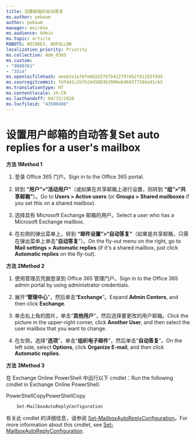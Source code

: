 ```yaml
---
title: 设置邮箱的自动答复
ms.author: pebaum
author: pebaum
manager: mnirkhe
ms.audience: Admin
ms.topic: article
ROBOTS: NOINDEX, NOFOLLOW
localization_priority: Priority
ms.collection: Adm_O365
ms.custom:
- "9000761"
- "3514"
ms.openlocfilehash: aeeb2e1e76fe602d2767b422797452fd1155fdd5
ms.sourcegitcommit: fdfd41c2bfb2d45003b3906e6469377384a91cb5
ms.translationtype: HT
ms.contentlocale: zh-CN
ms.lasthandoff: 04/15/2020
ms.locfileid: "43509480"
---
```

# <a name="set-auto-replies-for-a-users-mailbox"></a><span data-ttu-id="e656a-102">设置用户邮箱的自动答复</span><span class="sxs-lookup"><span data-stu-id="e656a-102">Set auto replies for a user's mailbox</span></span>

<span data-ttu-id="e656a-103">**方法 1**</span><span class="sxs-lookup"><span data-stu-id="e656a-103">**Method 1**</span></span>

1. <span data-ttu-id="e656a-104">登录 Office 365 门户。</span><span class="sxs-lookup"><span data-stu-id="e656a-104">Sign in to the Office 365 portal.</span></span>

2. <span data-ttu-id="e656a-105">转到 **“用户”>“活动用户”**（或如果在共享邮箱上进行设置，则转到 **“组”>“共享邮箱”**）。</span><span class="sxs-lookup"><span data-stu-id="e656a-105">Go to **Users > Active users** (or **Groups > Shared mailboxes** if you set this on a shared mailbox).</span></span>

3. <span data-ttu-id="e656a-106">选择具有 Microsoft Exchange 邮箱的用户。</span><span class="sxs-lookup"><span data-stu-id="e656a-106">Select a user who has a Microsoft Exchange mailbox.</span></span>

4. <span data-ttu-id="e656a-107">在右侧的弹出菜单上，转到 **“邮件设置”>“自动答复”**（如果是共享邮箱，只需在弹出菜单上单击“**自动答复**”）。</span><span class="sxs-lookup"><span data-stu-id="e656a-107">On the fly-out menu on the right, go to **Mail settings > Automatic replies** (if it's a shared mailbox, just click **Automatic replies** on the fly-out).</span></span>

<span data-ttu-id="e656a-108">**方法 2**</span><span class="sxs-lookup"><span data-stu-id="e656a-108">**Method 2**</span></span>

1. <span data-ttu-id="e656a-109">使用管理员凭据登录到 Office 365 管理门户。</span><span class="sxs-lookup"><span data-stu-id="e656a-109">Sign in to the Office 365 admin portal by using administrator credentials.</span></span>

2. <span data-ttu-id="e656a-110">展开“**管理中心**”，然后单击“**Exchange**”。</span><span class="sxs-lookup"><span data-stu-id="e656a-110">Expand **Admin Centers**, and then click **Exchange**.</span></span>

3. <span data-ttu-id="e656a-111">单击右上角的图片，单击“**其他用户**”，然后选择要更改的用户邮箱。</span><span class="sxs-lookup"><span data-stu-id="e656a-111">Click the picture in the upper-right corner, click **Another User**, and then select the user mailbox that you want to change.</span></span>

4. <span data-ttu-id="e656a-112">在左侧，选择“**选项**”，单击“**组织电子邮件**”，然后单击“**自动答复**”。</span><span class="sxs-lookup"><span data-stu-id="e656a-112">On the left side, select **Options**, click **Organize E-mail**, and then click **Automatic replies.**</span></span>

<span data-ttu-id="e656a-113">**方法 3**</span><span class="sxs-lookup"><span data-stu-id="e656a-113">**Method 3**</span></span>

<span data-ttu-id="e656a-114">在 Exchange Online PowerShell 中运行以下 cmdlet：</span><span class="sxs-lookup"><span data-stu-id="e656a-114">Run the following cmdlet in Exchange Online PowerShell:</span></span>

<span data-ttu-id="e656a-115">PowerShellCopy</span><span class="sxs-lookup"><span data-stu-id="e656a-115">PowerShellCopy</span></span>

```
    Set-MailboxAutoReplyConfiguration
```

<span data-ttu-id="e656a-116">有关此 cmdlet 的详细信息，请参阅 [Set-MailboxAutoReplyConfiguration](https://docs.microsoft.com/powershell/module/exchange/mailboxes/set-mailboxautoreplyconfiguration)。</span><span class="sxs-lookup"><span data-stu-id="e656a-116">For more information about this cmdlet, see [Set-MailboxAutoReplyConfiguration](https://docs.microsoft.com/powershell/module/exchange/mailboxes/set-mailboxautoreplyconfiguration).</span></span>
